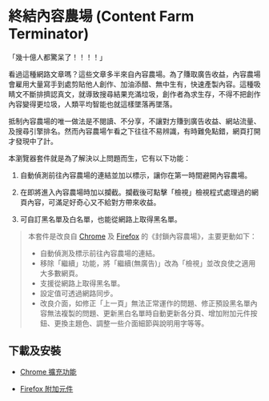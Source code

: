 終結內容農場 (Content Farm Terminator)
======================================

「幾十億人都驚呆了！！！！」

看過這種網路文章嗎？這些文章多半來自內容農場。為了賺取廣告收益，內容農場會雇用大量寫手到處剪貼他人創作、加油添醋、無中生有，快速產製內容。這種吸睛文不斷排擠認真文，就導致搜尋結果充滿垃圾，創作者為求生存，不得不把創作內容變得更垃圾，人類平均智能也就這樣墜落再墜落。

抵制內容農場的唯一做法是不閱讀、不分享，不讓對方賺到廣告收益、網站流量、及搜尋引擎排名。然而內容農場乍看之下往往不易辨識，有時難免點錯，網頁打開才發現中了計。

本瀏覽器套件就是為了解決以上問題而生，它有以下功能：

1. 自動偵測前往內容農場的連結並加以標示，讓你在第一時間避開內容農場。

2. 在即將進入內容農場時加以攔截。攔截後可點擊「檢視」檢視程式處理過的網頁內容，可滿足好奇心又不給對方帶來收益。

3. 可自訂黑名單及白名單，也能從網路上取得黑名單。

> 本套件是改良自 [Chrome](https://chrome.google.com/webstore/detail/content-farm-blocker/opjaibbmmpldcncnbbglondckfnokfpm) 及 [Firefox](https://addons.mozilla.org/firefox/addon/block-content-farm) 的《封鎖內容農場》，主要更動如下：
> * 自動偵測及標示前往內容農場的連結。
> * 移除「繼續」功能，將「繼續(無廣告)」改為「檢視」並改良使之適用大多數網頁。
> * 支援從網路上取得黑名單。
> * 設定值可透過網路同步。
> * 改良介面，如修正「上一頁」無法正常運作的問題、修正預設黑名單內容無法複製的問題、更新黑白名單時自動更新各分頁、增加附加元件按鈕、更換主題色、調整一些介面細節與說明用字等等。

## 下載及安裝

* [Chrome 擴充功能](https://chrome.google.com/webstore/detail/content-farm-terminator/lcghoajegeldpfkfaejegfobkapnemjl)

* [Firefox 附加元件](https://danny0838.github.io/content-farm-terminator/files/firefox/latest.html)
